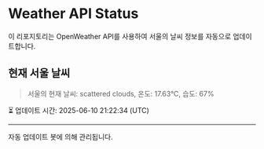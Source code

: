 
# Weather API Status

이 리포지토리는 OpenWeather API를 사용하여 서울의 날씨 정보를 자동으로 업데이트합니다.

## 현재 서울 날씨
> 서울의 현재 날씨: scattered clouds, 온도: 17.63°C, 습도: 67%

⏳ 업데이트 시간: 2025-06-10 21:22:34 (UTC)

---
자동 업데이트 봇에 의해 관리됩니다.
